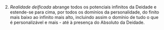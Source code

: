 2. *Realidade deificada* abrange todos os potenciais infinitos da Deidade e estende-se para cima, por todos os domínios da personalidade, do finito mais baixo ao infinito mais alto, incluindo assim o domínio de tudo o que é personalizável e mais - até à presença do Absoluto da Deidade.
